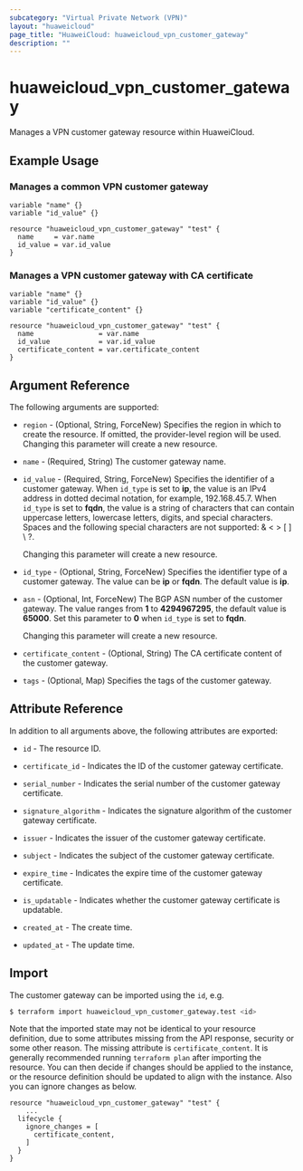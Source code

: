 ```yaml
---
subcategory: "Virtual Private Network (VPN)"
layout: "huaweicloud"
page_title: "HuaweiCloud: huaweicloud_vpn_customer_gateway"
description: ""
---
```


# huaweicloud_vpn_customer_gateway

Manages a VPN customer gateway resource within HuaweiCloud.

## Example Usage

### Manages a common VPN customer gateway

```hcl
variable "name" {}
variable "id_value" {}

resource "huaweicloud_vpn_customer_gateway" "test" {
  name     = var.name
  id_value = var.id_value
}
```

### Manages a VPN customer gateway with CA certificate

```hcl
variable "name" {}
variable "id_value" {}
variable "certificate_content" {}

resource "huaweicloud_vpn_customer_gateway" "test" {
  name                = var.name
  id_value            = var.id_value
  certificate_content = var.certificate_content
}
```

## Argument Reference

The following arguments are supported:

* `region` - (Optional, String, ForceNew) Specifies the region in which to create the resource.
  If omitted, the provider-level region will be used. Changing this parameter will create a new resource.

* `name` - (Required, String) The customer gateway name.

* `id_value` - (Required, String, ForceNew) Specifies the identifier of a customer gateway.
  When `id_type` is set to **ip**, the value is an IPv4 address in dotted decimal notation, for example, 192.168.45.7.
  When `id_type` is set to **fqdn**, the value is a string of characters that can contain uppercase letters, lowercase letters,
  digits, and special characters. Spaces and the following special characters are not supported: & < > [ ] \ ?.

  Changing this parameter will create a new resource.

* `id_type` - (Optional, String, ForceNew) Specifies the identifier type of a customer gateway.
  The value can be **ip** or **fqdn**. The default value is **ip**.

* `asn` - (Optional, Int, ForceNew) The BGP ASN number of the customer gateway.
  The value ranges from **1** to **4294967295**, the default value is **65000**.
  Set this parameter to **0** when `id_type` is set to **fqdn**.

  Changing this parameter will create a new resource.

* `certificate_content` - (Optional, String)  The CA certificate content of the customer gateway.

* `tags` - (Optional, Map) Specifies the tags of the customer gateway.

## Attribute Reference

In addition to all arguments above, the following attributes are exported:

* `id` - The resource ID.

* `certificate_id` - Indicates the ID of the customer gateway certificate.

* `serial_number` - Indicates the serial number of the customer gateway certificate.

* `signature_algorithm` - Indicates the signature algorithm of the customer gateway certificate.

* `issuer` - Indicates the issuer of the customer gateway certificate.

* `subject` - Indicates the subject of the customer gateway certificate.

* `expire_time` - Indicates the expire time of the customer gateway certificate.

* `is_updatable` - Indicates whether the customer gateway certificate is updatable.

* `created_at` - The create time.

* `updated_at` - The update time.

## Import

The customer gateway can be imported using the `id`, e.g.

```bash
$ terraform import huaweicloud_vpn_customer_gateway.test <id>
```

Note that the imported state may not be identical to your resource definition, due to some attributes missing from the
API response, security or some other reason. The missing attribute is `certificate_content`. It is generally recommended
running `terraform plan` after importing the resource. You can then decide if changes should be applied to the instance,
or the resource definition should be updated to align with the instance. Also you can ignore changes as below.

```hcl
resource "huaweicloud_vpn_customer_gateway" "test" {
    ...
  lifecycle {
    ignore_changes = [
      certificate_content,
    ]
  }
}
```
